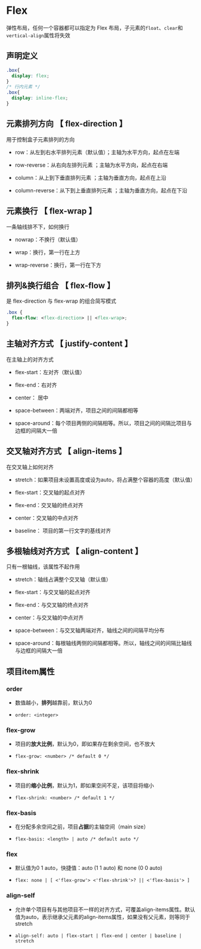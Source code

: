 # Flex

弹性布局，任何一个容器都可以指定为 Flex 布局，子元素的`float`、`clear`和`vertical-align`属性将失效

## 声明定义

```css
.box{
  display: flex;
}
/* 行内元素 */
.box{
  display: inline-flex;
}
```

## 元素排列方向 【 flex-direction 】

用于控制盒子元素排列的方向

- row：从左到右水平排列元素（默认值）；主轴为水平方向，起点在左端

- row-reverse：从右向左排列元素 ；主轴为水平方向，起点在右端

- column：从上到下垂直排列元素 ；主轴为垂直方向，起点在上沿

- column-reverse：从下到上垂直排列元素 ；主轴为垂直方向，起点在下沿


## 元素换行 【 flex-wrap 】

一条轴线排不下，如何换行

- nowrap：不换行（默认值）

- wrap：换行，第一行在上方

- wrap-reverse：换行，第一行在下方

## 排列&换行组合 【 flex-flow 】

是 flex-direction 与 flex-wrap 的组合简写模式

```css
.box {
  flex-flow: <flex-direction> || <flex-wrap>;
}
```

## 主轴对齐方式 【 justify-content 】

在主轴上的对齐方式

- flex-start：左对齐（默认值）

- flex-end：右对齐

- center： 居中

- space-between：两端对齐，项目之间的间隔都相等

- space-around：每个项目两侧的间隔相等。所以，项目之间的间隔比项目与边框的间隔大一倍

## 交叉轴对齐方式 【 align-items 】

在交叉轴上如何对齐

- stretch：如果项目未设置高度或设为auto，将占满整个容器的高度（默认值）

- flex-start：交叉轴的起点对齐

- flex-end：交叉轴的终点对齐

- center：交叉轴的中点对齐

- baseline： 项目的第一行文字的基线对齐

## 多根轴线对齐方式 【 align-content 】

只有一根轴线，该属性不起作用

- stretch：轴线占满整个交叉轴（默认值）

- flex-start：与交叉轴的起点对齐

- flex-end：与交叉轴的终点对齐

- center：与交叉轴的中点对齐

- space-between：与交叉轴两端对齐，轴线之间的间隔平均分布

- space-around：每根轴线两侧的间隔都相等。所以，轴线之间的间隔比轴线与边框的间隔大一倍

## 项目item属性

### order

- 数值越小，**排列**越靠前，默认为0

- `order: <integer>` 

### flex-grow

- 项目的**放大比例**，默认为0，即如果存在剩余空间，也不放大

- `flex-grow: <number> /* default 0 */`

### flex-shrink

- 项目的**缩小比例**，默认为1，即如果空间不足，该项目将缩小

- `flex-shrink: <number> /* default 1 */` 

### flex-basis

- 在分配多余空间之前，项目**占据**的主轴空间（main size）

- `flex-basis: <length> | auto /* default auto */` 

### flex

- 默认值为0 1 auto，快捷值：auto (1 1 auto) 和 none (0 0 auto)

- `flex: none | [ <'flex-grow'> <'flex-shrink'>? || <'flex-basis'> ]` 

### align-self

- 允许单个项目有与其他项目不一样的对齐方式，可覆盖align-items属性。默认值为auto，表示继承父元素的align-items属性，如果没有父元素，则等同于stretch

- `align-self: auto | flex-start | flex-end | center | baseline | stretch`